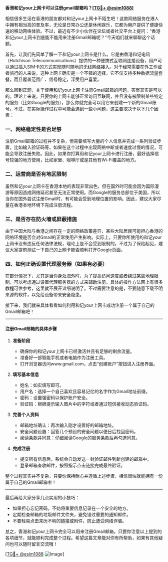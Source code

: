 **香港和记your上网卡可以注册gmail邮箱吗？[[TG💪+ @esim1088](https://t.me/s/esim1088)]**

相信很多生活在香港的朋友都对和记your上网卡不陌生吧！这款网络服务在港人中拥有相当高的普及率，无论是日常办公还是休闲娱乐，它都为用户提供了便捷快速的移动网络体验。不过，最近有不少小伙伴在论坛或者社交平台上提问：“香港和记your上网卡到底能不能用来注册Gmail邮箱呢？”今天咱们就来聊聊这个话题。

首先，让我们先简单了解一下和记your上网卡是什么。它是由香港和记电讯（Hutchison Telecommunications）提供的一种便携式互联网连接设备，用户可以通过插入SIM卡的方式实现随时随地的无线网络接入。对于经常需要在外工作或者旅行的人来说，这种上网卡确实是一个不错的选择。它不仅支持多种数据流量套餐，而且覆盖范围广、信号稳定，深受用户喜爱。

那么回到正题，关于使用和记your上网卡注册Gmail邮箱的问题，答案其实是可以的。理论上来说，只要你的上网卡能够正常访问互联网，并且没有被限制某些特定的服务（比如Google的服务），那么你就完全可以用它来创建一个新的Gmail账号。不过，在实际操作过程中可能会遇到一些小问题，这主要取决于以下几个因素：

### 一、网络稳定性是否足够

注册Gmail邮箱的过程并不复杂，但需要填写大量的个人信息并完成一系列验证步骤，比如输入验证码等。如果在这个过程中出现网络中断或者速度过慢的情况，可能会导致注册失败。因此，如果你打算用和记your上网卡进行注册，最好选择信号较强的地方使用，比如家里、咖啡厅或是其他有Wi-Fi覆盖的地方。

### 二、运营商是否有地区限制

虽然和记your上网卡在香港本地的表现非常出色，但在国外时可能会因为国际漫游等原因造成网络延迟甚至无法正常使用。而Google的服务总部位于美国，所以当你在国外尝试注册Gmail时，有可能会受到地理位置的影响。因此，建议大家尽量在香港本地环境下完成注册流程。

### 三、是否存在防火墙或屏蔽措施

由于中国大陆与香港之间存在一定的网络政策差异，某些大陆居民可能担心香港的网络环境是否会对Gmail的正常使用产生影响。实际上，只要你所使用的和记your上网卡没有违反任何法律法规，理论上是不会受到限制的。不过为了保险起见，建议大家提前测试一下自己的上网卡能否顺利打开Google页面。

### 四、如何正确设置代理服务器（如果有必要）

在部分情况下，尤其是当你身处海外时，为了提高访问速度或者绕过某些地理限制，可以考虑通过设置代理服务器的方式来辅助注册。具体的操作方法网上有很多教程可供参考，这里就不展开详细说明了。不过需要注意的是，不要随意下载不明来源的软件，以免给设备带来安全隐患。

接下来，我们就来具体看看如何利用和记your上网卡成功注册一个属于自己的Gmail邮箱吧！

---

#### 注册Gmail邮箱的具体步骤

1. **准备阶段**
   - 确保你的和记your上网卡已经激活并且有足够的剩余流量。
   - 准备好一部智能手机或者电脑作为注册工具。
   - 打开浏览器访问www.gmail.com，点击“创建账户”按钮进入注册界面。

2. **填写基本信息**
   - 姓名：如实填写即可。
   - 用户名：选择一个自己喜欢且容易记忆的名字作为Gmail地址前缀。
   - 密码：设置强密码以保护账户安全。
   - 验证码：根据提示输入图片中的字符或者通过短信接收动态验证码。

3. **完善个人资料**
   - 邮箱地址确认：再次输入刚才设置好的邮箱地址。
   - 安全问题设置：回答几个预设的安全问题以便日后找回密码。
   - 阅读条款并同意：仔细阅读Google的服务条款后再勾选同意。

4. **完成注册**
   - 提交所有信息后，系统会自动发送一封验证邮件到新创建的邮箱中。
   - 登录邮箱查收邮件，按照指示点击链接完成最终验证。

整个过程其实并不复杂，只要你保持耐心并遵循上述步骤，相信很快就能拥有一份属于自己的Gmail邮箱啦！

---

最后再给大家分享几点实用的小技巧：

- 如果担心忘记密码，不妨将重要信息记录在一个安全的地方。
- 定期检查邮箱的垃圾邮件文件夹，避免错过重要的通知邮件。
- 不要轻易点击来历不明的链接或附件，防止遭受网络诈骗。

总之，香港和记your上网卡完全可以用来注册Gmail邮箱，只要你注意以上提到的各项细节，就能顺利完成整个过程。希望这篇文章能对你有所帮助，如果有其他疑问也可以随时留言交流哦！

[[TG💪+ @esim1088](https://t.me/s/esim1088) ![Image](https://i.postimg.cc/4NQfJmqS/Snipaste-2025-05-13-00-14-12.png)]
